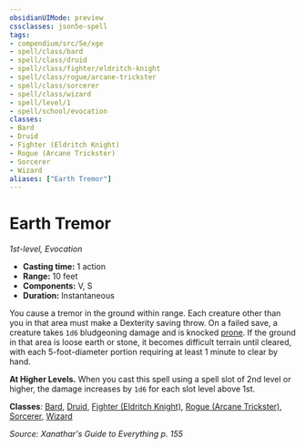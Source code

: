 ```yaml
---
obsidianUIMode: preview
cssclasses: json5e-spell
tags:
- compendium/src/5e/xge
- spell/class/bard
- spell/class/druid
- spell/class/fighter/eldritch-knight
- spell/class/rogue/arcane-trickster
- spell/class/sorcerer
- spell/class/wizard
- spell/level/1
- spell/school/evocation
classes:
- Bard
- Druid
- Fighter (Eldritch Knight)
- Rogue (Arcane Trickster)
- Sorcerer
- Wizard
aliases: ["Earth Tremor"]
---
```

# Earth Tremor
*1st-level, Evocation*  

- **Casting time:** 1 action
- **Range:** 10 feet
- **Components:** V, S
- **Duration:** Instantaneous

You cause a tremor in the ground within range. Each creature other than you in that area must make a Dexterity saving throw. On a failed save, a creature takes `1d6` bludgeoning damage and is knocked [prone](/3-Mechanics/CLI/rules/conditions.md#prone). If the ground in that area is loose earth or stone, it becomes difficult terrain until cleared, with each 5-foot-diameter portion requiring at least 1 minute to clear by hand.

**At Higher Levels.** When you cast this spell using a spell slot of 2nd level or higher, the damage increases by `1d6` for each slot level above 1st.

**Classes**: [Bard](/3-Mechanics/CLI/classes/bard.md), [Druid](/3-Mechanics/CLI/classes/druid.md), [Fighter (Eldritch Knight)](/3-Mechanics/CLI/classes/fighter-eldritch-knight.md), [Rogue (Arcane Trickster)](/3-Mechanics/CLI/classes/rogue-arcane-trickster.md), [Sorcerer](/3-Mechanics/CLI/classes/sorcerer.md), [Wizard](/3-Mechanics/CLI/classes/wizard.md)

*Source: Xanathar's Guide to Everything p. 155*